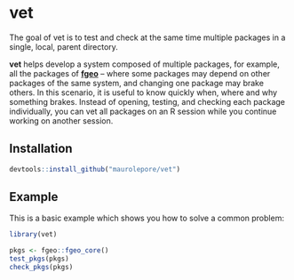 
<!-- README.md is generated from README.Rmd. Please edit that file -->

# vet

The goal of vet is to test and check at the same time multiple packages
in a single, local, parent directory.

**vet** helps develop a system composed of multiple packages, for
example, all the packages of
[**fgeo**](https://forestgeo.github.io/fgeo/) – where some packages may
depend on other packages of the same system, and changing one package
may brake others. In this scenario, it is useful to know quickly when,
where and why something brakes. Instead of opening, testing, and
checking each package individually, you can vet all packages on an R
session while you continue working on another session.

## Installation

``` r
devtools::install_github("maurolepore/vet")
```

## Example

This is a basic example which shows you how to solve a common problem:

``` r
library(vet)

pkgs <- fgeo::fgeo_core()
test_pkgs(pkgs)
check_pkgs(pkgs)
```
